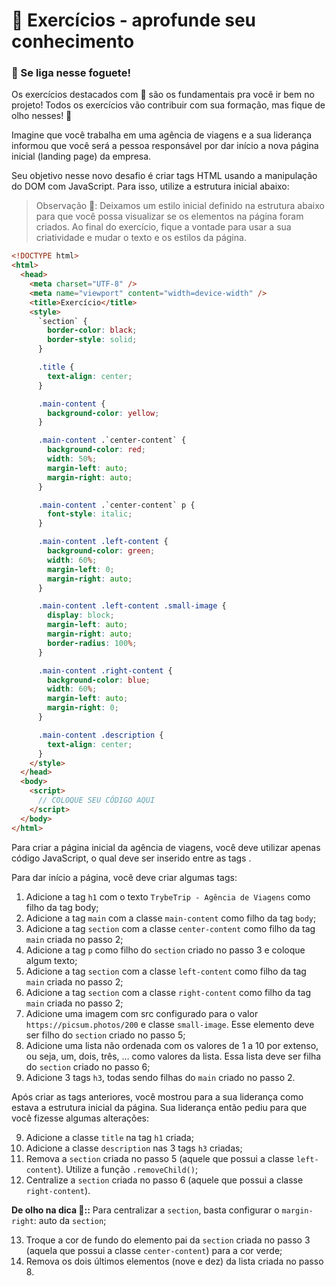 # 🚀 Exercícios - aprofunde seu conhecimento

### 🚀 Se liga nesse foguete!

Os exercícios destacados com 🚀 são os fundamentais pra você ir bem no projeto! Todos os exercícios vão contribuir com sua formação, mas fique de olho nesses! 👀

Imagine que você trabalha em uma agência de viagens e a sua liderança informou que você será a pessoa responsável por dar início a nova página inicial (landing page) da empresa.

Seu objetivo nesse novo desafio é criar tags HTML usando a manipulação do DOM com JavaScript. Para isso, utilize a estrutura inicial abaixo:

>Observação 🔎: Deixamos um estilo inicial definido na estrutura abaixo para que você possa visualizar se os elementos na página foram criados. Ao final do exercício, fique a vontade para usar a sua criatividade e mudar o texto e os estilos da página.

```html
<!DOCTYPE html>
<html>
  <head>
    <meta charset="UTF-8" />
    <meta name="viewport" content="width=device-width" />
    <title>Exercício</title>
    <style>
      `section` {
        border-color: black;
        border-style: solid;
      }

      .title {
        text-align: center;
      }

      .main-content {
        background-color: yellow;
      }

      .main-content .`center-content` {
        background-color: red;
        width: 50%;
        margin-left: auto;
        margin-right: auto;
      }

      .main-content .`center-content` p {
        font-style: italic;
      }

      .main-content .left-content {
        background-color: green;
        width: 60%;
        margin-left: 0;
        margin-right: auto;
      }

      .main-content .left-content .small-image {
        display: block;
        margin-left: auto;
        margin-right: auto;
        border-radius: 100%;
      }

      .main-content .right-content {
        background-color: blue;
        width: 60%;
        margin-left: auto;
        margin-right: 0;
      }

      .main-content .description {
        text-align: center;
      }
    </style>
  </head>
  <body>
    <script>
      // COLOQUE SEU CÓDIGO AQUI
    </script>
  </body>
</html>
```

Para criar a página inicial da agência de viagens, você deve utilizar apenas código JavaScript, o qual deve ser inserido entre as tags <script> e </script>.

Para dar início a página, você deve criar algumas tags:

1. Adicione a tag `h1` com o texto `TrybeTrip - Agência de Viagens` como filho da tag body;
2. Adicione a tag `main` com a classe `main-content` como filho da tag `body`;
2. Adicione a tag `section` com a classe `center-content` como filho da tag `main` criada no passo 2;
3. Adicione a tag `p` como filho do `section` criado no passo 3 e coloque algum texto;
4. Adicione a tag `section` com a classe `left-content` como filho da tag `main` criada no passo 2;
5. Adicione a tag `section` com a classe `right-content` como filho da tag `main` criada no passo 2;
6. Adicione uma imagem com src configurado para o valor `https://picsum.photos/200` e classe `small-image`. Esse elemento deve ser filho do `section` criado no passo 5;
7. Adicione uma lista não ordenada com os valores de 1 a 10 por extenso, ou seja, um, dois, três, … como valores da lista. Essa lista deve ser filha do `section` criado no passo 6;
8. Adicione 3 tags `h3`, todas sendo filhas do `main` criado no passo 2.

Após criar as tags anteriores, você mostrou para a sua liderança como estava a estrutura inicial da página. Sua liderança então pediu para que você fizesse algumas alterações:

9. Adicione a classe `title` na tag `h1` criada;
10. Adicione a classe `description` nas 3 tags `h3` criadas;
11. Remova a `section` criada no passo 5 (aquele que possui a classe `left-content`). Utilize a função `.removeChild()`;
12. Centralize a `section` criada no passo 6 (aquele que possui a classe `right-content`).

**De olho na dica 👀::** Para centralizar a `section`, basta configurar o `margin-right`: auto da `section`;

13. Troque a cor de fundo do elemento pai da `section` criada no passo 3 (aquela que possui a classe `center-content`) para a cor verde;
14. Remova os dois últimos elementos (nove e dez) da lista criada no passo 8.
